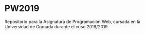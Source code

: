 # PW2019
Repositorio para la Asignatura de Programación Web, cursada en la Universidad de Granada durante el cuso 2018/2019
